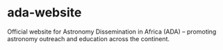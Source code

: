 # ada-website
Official website for Astronomy Dissemination in Africa (ADA) – promoting astronomy outreach and education across the continent.

